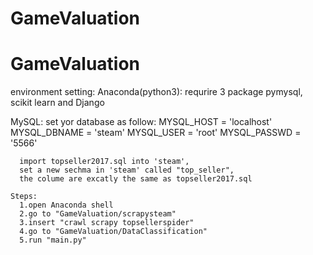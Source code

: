 # GameValuation
# GameValuation

environment setting:
  Anaconda(python3):
    requrire 3 package pymysql, scikit learn and Django

  MySQL:
    set yor database as follow:
      MYSQL_HOST = 'localhost'
      MYSQL_DBNAME = 'steam'
      MYSQL_USER = 'root'
      MYSQL_PASSWD = '5566'

      import topseller2017.sql into 'steam',
      set a new sechma in 'steam' called "top_seller",
      the colume are excatly the same as topseller2017.sql

    Steps:
      1.open Anaconda shell
      2.go to "GameValuation/scrapysteam"
      3.insert "crawl scrapy topsellerspider"
      4.go to "GameValuation/DataClassification"
      5.run "main.py"
